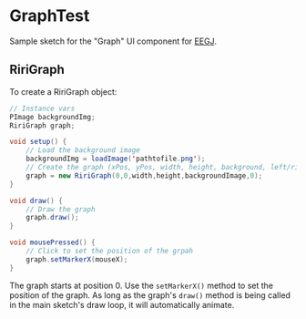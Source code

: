 GraphTest
=========

Sample sketch for the "Graph" UI component for [EEGJ](https://github.com/codenameriri/EEGJ).

RiriGraph
---------

To create a RiriGraph object:
```java
// Instance vars
PImage backgroundImg;
RiriGraph graph;

void setup() {
	// Load the background image
	backgroundImg = loadImage('pathtofile.png');
	// Create the graph (xPos, yPos, width, height, background, left/right)
	graph = new RiriGraph(0,0,width,height,backgroundImage,0);
}

void draw() {
	// Draw the graph	
	graph.draw();
}

void mousePressed() {
	// Click to set the position of the grpah
	graph.setMarkerX(mouseX);
}
```

The graph starts at position 0. Use the `setMarkerX()` method to set the position of the graph. As long as the graph's `draw()` method is being called in the main sketch's draw loop, it will automatically animate. 